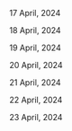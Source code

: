 17 April, 2024

18 April, 2024

19 April, 2024

20 April, 2024

21 April, 2024

22 April, 2024

23 April, 2024